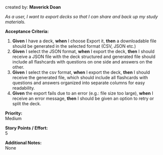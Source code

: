 created by: **Maverick Doan**

_As a user, I want to export decks so that I can share and back up my study materials._

**Acceptance Criteria:**

1. **Given** I have a deck, **when** I choose Export it, **then** a downloadable file should be generated in the selected format (CSV, JSON etc.)
2. **Given** I select the JSON format, **when** I export the deck, **then** I should receive a JSON file with the deck structured and generated file should include all flashcards with questions on one side and answers on the other.
3. **Given** I select the csv format, **when** I export the deck, **then** I should receive the generated file, which should include all flashcards with questions and answers organized into separate columns for easy readability.
4. **Given** the export fails due to an error (e.g.: file size too large), **when** I receive an error message, **then** I should be given an option to retry or split the deck.


**Priority:**  
Medium

**Story Points / Effort:**  
5

**Additional Notes:**  
None